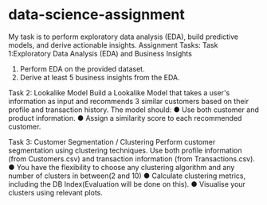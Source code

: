 # data-science-assignment
My task is to perform exploratory data analysis (EDA), build predictive models, and derive actionable insights. 
Assignment Tasks:
Task 1:Exploratory Data Analysis (EDA) and Business Insights
1. Perform EDA on the provided dataset.
2. Derive at least 5 business insights from the EDA.

Task 2: Lookalike Model
Build a Lookalike Model that takes a user's information as input and recommends 3 similar
customers based on their profile and transaction history. The model should:
● Use both customer and product information.
● Assign a similarity score to each recommended customer.

Task 3: Customer Segmentation / Clustering
Perform customer segmentation using clustering techniques. Use both profile information
(from Customers.csv) and transaction information (from Transactions.csv).
● You have the flexibility to choose any clustering algorithm and any number of clusters in
between(2 and 10)
● Calculate clustering metrics, including the DB Index(Evaluation will be done on this).
● Visualise your clusters using relevant plots.
